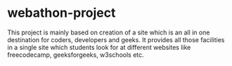 # webathon-project
This project is mainly based on creation of a site which is an all in one destination for coders, developers and geeks. It provides all those facilities in a single site which students look for at different websites like freecodecamp, geeksforgeeks, w3schools etc.
